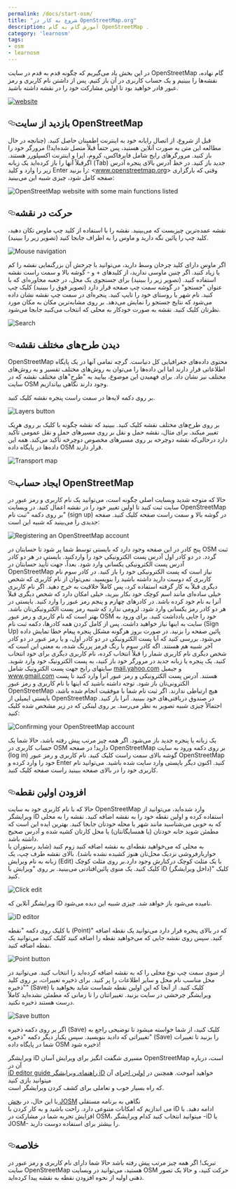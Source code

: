 ```yaml
---
permalink: /docs/start-osm/
title: "شروع به کار در OpenStreetMap.org"
description: آموزش گام به گام OpenStreetMap .
category: 'learnosm'
tags:
- osm
- learnosm
---
```


<p>در این بخش یاد می‌گیریم که چگونه قدم به قدم
در سایت OpenStreetMap گام نهاده، نقشه‌ها را ببینیم و یک حساب کاربری در آن باز کنیم.
پس از داشتن نام کاربری و رمز عبور فادر خواهید بود
تا اولین مشارکت خود را در نقشه داشته باشید.</p>
<p><a target="_blank" rel="noopener noreferrer" href="/assets/img/start-osm_website.png"><img src="/assets/img/start-osm_website.png" alt="website" style="max-width:100%;"></a></p>
<h2><a id="user-content-بازدید-از-سایت-openstreetmap" class="anchor" aria-hidden="true" href="#بازدید-از-سایت-openstreetmap"><svg class="octicon octicon-link" viewBox="0 0 16 16" version="1.1" width="16" height="16" aria-hidden="true"><path fill-rule="evenodd" d="M4 9h1v1H4c-1.5 0-3-1.69-3-3.5S2.55 3 4 3h4c1.45 0 3 1.69 3 3.5 0 1.41-.91 2.72-2 3.25V8.59c.58-.45 1-1.27 1-2.09C10 5.22 8.98 4 8 4H4c-.98 0-2 1.22-2 2.5S3 9 4 9zm9-3h-1v1h1c1 0 2 1.22 2 2.5S13.98 12 13 12H9c-.98 0-2-1.22-2-2.5 0-.83.42-1.64 1-2.09V6.25c-1.09.53-2 1.84-2 3.25C6 11.31 7.55 13 9 13h4c1.45 0 3-1.69 3-3.5S14.5 6 13 6z"></path></svg></a>بازدید از سایت OpenStreetMap</h2>
<p>قبل از شروع، از اتصال رایانه خود به اینترنت اطمینان حاصل کنید.
(چنانچه در حال مطالعه این متن به صورت آنلاین هستید، پس حتماً قبلاً متصل شده‌اید!)
مرورگر خود را باز کنید. مرورگرهای رایج شامل فایرفاکس، کروم، اپرا و اینترنت
اکسپلورر هستند. اگرقبلاً آنها را باز کرده‌اید یک زبانه (Tab) جدید باز کنید.
در خط آدرس بالای پنجره آدرس زیر را وارد و کلید Enter را بزنید:
&lt;<a href="http://www.openstreetmap.org" rel="nofollow">www.openstreetmap.org</a>&gt;
وقتی که بارگزاری صفجه کامل شود، چیزی شبیه این
می‌بینید:</p>

![OpenStreetMap website with some main functions listed](/assets/img/start-osm_website.png)

<h2><a id="user-content-حرکت-در-نقشه" class="anchor" aria-hidden="true" href="#حرکت-در-نقشه"><svg class="octicon octicon-link" viewBox="0 0 16 16" version="1.1" width="16" height="16" aria-hidden="true"><path fill-rule="evenodd" d="M4 9h1v1H4c-1.5 0-3-1.69-3-3.5S2.55 3 4 3h4c1.45 0 3 1.69 3 3.5 0 1.41-.91 2.72-2 3.25V8.59c.58-.45 1-1.27 1-2.09C10 5.22 8.98 4 8 4H4c-.98 0-2 1.22-2 2.5S3 9 4 9zm9-3h-1v1h1c1 0 2 1.22 2 2.5S13.98 12 13 12H9c-.98 0-2-1.22-2-2.5 0-.83.42-1.64 1-2.09V6.25c-1.09.53-2 1.84-2 3.25C6 11.31 7.55 13 9 13h4c1.45 0 3-1.69 3-3.5S14.5 6 13 6z"></path></svg></a>حرکت در نقشه</h2>
<p>نقشه عمده‌ترین چیزیست که می‌بینید. نقشه را با
استفاده از کلید چپ ماوس تکان دهید، کلید چپ را پائین نگه دارید و
ماوس را به اطراف جابجا کنید (تصویر زیر را ببینید).</p>

![Mouse navigation](/assets/img/mouse-navigation.png)

<p>اگر ماوس دارای کلید چرخان وسط دارید، می‌توانید با چرخش آن بزرگنمایی نقشه را کم یا زیاد کنید.
اگر چنین ماوسی ندارید، از کلیدهای
+ و - گوشه بالا و سمت راست نقشه استفاده کنید. (تصویر زیر را
ببینید)
برای جستجوی یک محل، در جعبه محاوره‌ای که با عنوان "جستجو" در گوشه
سمت چپ صفحه قرار  دارد (تصویر فوق را ببینید) کلیک چپ کنید. نام
شهر یا روستای خود را تایپ کنید. پنجره‌ای
در سمت چپ نقشه نشان داده می‌شود که نتایج جستجو را نمایش می‌دهد. بر روی
مشابه‌ترین مکان به مکان مورد نظرتان کلیک کنید. نقشه
به صورت خودکار به محلی که انتخاب می‌کنید جابجا می‌شود.</p>

![Search](/assets/img/search.png)

<h2><a id="user-content-دیدن-طرحهای-مختلف-نقشه" class="anchor" aria-hidden="true" href="#دیدن-طرحهای-مختلف-نقشه"><svg class="octicon octicon-link" viewBox="0 0 16 16" version="1.1" width="16" height="16" aria-hidden="true"><path fill-rule="evenodd" d="M4 9h1v1H4c-1.5 0-3-1.69-3-3.5S2.55 3 4 3h4c1.45 0 3 1.69 3 3.5 0 1.41-.91 2.72-2 3.25V8.59c.58-.45 1-1.27 1-2.09C10 5.22 8.98 4 8 4H4c-.98 0-2 1.22-2 2.5S3 9 4 9zm9-3h-1v1h1c1 0 2 1.22 2 2.5S13.98 12 13 12H9c-.98 0-2-1.22-2-2.5 0-.83.42-1.64 1-2.09V6.25c-1.09.53-2 1.84-2 3.25C6 11.31 7.55 13 9 13h4c1.45 0 3-1.69 3-3.5S14.5 6 13 6z"></path></svg></a>دیدن طرح‌های مختلف نقشه</h2>
<p>OpenStreetMap محتوی داده‌های جغرافیایی کل دنیاست. گرچه
تمامی آنها در یک پایگاه اطلاعاتی قرار دارند اما این داده‌ها را می‌توان
به روش‌های مختلف تقسیر و به روش‌های مختلف نیز نشان داد. برای فهمیدن این موضوع، بیایید به "طرح"های مختلف نقشه که در سایت OSM وجود دارند
نگاهی بیاندازیم.</p>
<p>بر روی دکمه لایه‌ها در سمت راست پنجره نقشه کلیک کنید.</p>

![Layers button](/assets/img/layers.png)

<p>بر روی طرح‌های مختلف نقشه کلیک کنید. ببینید که نقشه چگونه
با کلیک بر روی هریک تغییر میکند. برای مثال، نقشه حمل و نقل بر روی
مسیرهای حمل و نقل عمومی تأکید دارد درحالی‌که نقشه دوچرخه بر روی مسیرهای مخصوص دوچرخه تأکید
می‌کند. همه این داده‌ها در پایگاه داده OSM
قرار دارند.</p>

![Transport map](/assets/img/transport-map.png)

<h2><a id="user-content-ایجاد-حساب-openstreetmap" class="anchor" aria-hidden="true" href="#ایجاد-حساب-openstreetmap"><svg class="octicon octicon-link" viewBox="0 0 16 16" version="1.1" width="16" height="16" aria-hidden="true"><path fill-rule="evenodd" d="M4 9h1v1H4c-1.5 0-3-1.69-3-3.5S2.55 3 4 3h4c1.45 0 3 1.69 3 3.5 0 1.41-.91 2.72-2 3.25V8.59c.58-.45 1-1.27 1-2.09C10 5.22 8.98 4 8 4H4c-.98 0-2 1.22-2 2.5S3 9 4 9zm9-3h-1v1h1c1 0 2 1.22 2 2.5S13.98 12 13 12H9c-.98 0-2-1.22-2-2.5 0-.83.42-1.64 1-2.09V6.25c-1.09.53-2 1.84-2 3.25C6 11.31 7.55 13 9 13h4c1.45 0 3-1.69 3-3.5S14.5 6 13 6z"></path></svg></a>ایجاد حساب OpenStreetMap</h2>
<p>حالا که متوجه شدید وبسایت اصلی چگونه است، می‌توانید
یک نام کاربری و رمز عبور در سایت ثبت کنید تا اولین
تغییر خود را در نقشه اعمال کنید.
در وبسایت OpenStreetMap بر روی دکمه "ثبت نام" (sign up) در گوشه بالا و سمت
راست صفحه کلیک کنید.
صفحه جدیدی را می‌بینید که شبیه این است:</p>

![Registering an OpenStreetMap account](/assets/img/registering-account.png)

<p>پنج کادر در این صفحه وجود دارد که بایستی توسط شما پر شود
تا حسابتان در OSM ثبت گردد.
در دو کادر اول آدرس پست الکترونیکی خود را واردکنید. بایستی
در هر دو کادر آدرس پست الکترونیکی یکسانی وارد شود. بعداً، جهت تأیید حسابتان در
OpenStreetMap نیاز است که پست الکترونیکی خود را باز کنید.
در کادر سوم نام کاربری که دوست دارید داشته باشید را بنویسید.
نمی‌توان از نام کاربری که شخص دیگری قبلاً  به کار گرفته استفاده کرد،
پس کاملاً خلاقیت به خرج دهید. اگر نام کاربری خیلی ساده‌ای مانند اسم کوچک خود
بکار ببرید، خیلی امکان دارد که شخص دیگری قبلاً آنرا
به نام خود کرده باشد.
در کادرهای چهارم و پنجم رمز عبور را وارد کنید. بایستی در
هر دو کادر رمز یکسانی وارد شود. لزومی ندارد که
شبیه رمز پست الکترونیکی‌تان باشد.
بهتر است که نام کاربری و رمز عبور OSM خود را جایی یادداشت کنید. برای
ورود به سایت به اینها نیاز خواهید داشت.
پس از کامل کردن همه کادرها، دکمه ثبت نام (Sign Up)
پائین صفحه را بزنید.
در صورت بروز هرگونه مشکل پنجره پیغام خطا نمایش داده می‌شود. بررسی کنید که آیا
پست الکترونیکی در دو کادر اول، و یا
رمز عبور در دو کادر آخر شبیه هم هستند. اگه کادر سوم با رنگ قرمز پررنگ شده،
به معنی این است که شخص دیگری
نام کاربری شمار را قبلاً انتخاب کرده، نام کاربری دیگری برای خود انتخاب کنید.
یک پنجره یا زبانه جدید در مرورگر خود باز کنید، به پست الکترونیک خود
وارد شوید. سایتهای رایج جهت پست الکترونیک شامل <a href="http://mail.yahoo.com" rel="nofollow">mail.yahoo.com</a>
و جیمیل <a href="http://www.gmail.com" rel="nofollow">www.gmail.com</a> هستند.
آدرس پست الکترونیکی و رمز عبور آنرا وارد کنید تا پست الکترونی‌تان باز شود.
توجه داشته باشید که اینها با نام کاربری و رمز عبور OpenStreetMap هیچ
ارتباطی ندارند.
اگر ثبت نام شما با موفقیت انجام شده باشد، بایستی ایمیلی از
OpenStreetMap در صندوق دریافتی‌های خود ببینید. آنرا باز کنید. احتمالاً چیزی شبیه تصویر
به نظر می‌رسد. بر روی لینکی که در زیر
مشخص شده کلیک کنید:</p>

![Confirming your OpenStreetMap account](/assets/img/confirming-account.png)

<p>یک زبانه یا پنجره جدید باز می‌شود. اگر همه چیز مرتب پیش رفته باشد، حالا
شما یک حساب کاربری در OSM دارید!
در صفحه OpenStreetMap بر روی دکمه ورود به سایت (log in) گوشه بالای سمت راست کلیک کنید.
نام کاربری و رمز عبور OpenStreetMap خود را وارد کرده و Enter کنید.
اکنون دیگر بایستی وارد سایت شده باشید. می‌توانید نام کاربری خود را در بالای صفحه ببینید
راست صفحه کلیک کنید.</p>
<h2><a id="user-content-افزودن-اولین-نقطه" class="anchor" aria-hidden="true" href="#افزودن-اولین-نقطه"><svg class="octicon octicon-link" viewBox="0 0 16 16" version="1.1" width="16" height="16" aria-hidden="true"><path fill-rule="evenodd" d="M4 9h1v1H4c-1.5 0-3-1.69-3-3.5S2.55 3 4 3h4c1.45 0 3 1.69 3 3.5 0 1.41-.91 2.72-2 3.25V8.59c.58-.45 1-1.27 1-2.09C10 5.22 8.98 4 8 4H4c-.98 0-2 1.22-2 2.5S3 9 4 9zm9-3h-1v1h1c1 0 2 1.22 2 2.5S13.98 12 13 12H9c-.98 0-2-1.22-2-2.5 0-.83.42-1.64 1-2.09V6.25c-1.09.53-2 1.84-2 3.25C6 11.31 7.55 13 9 13h4c1.45 0 3-1.69 3-3.5S14.5 6 13 6z"></path></svg></a>افزودن اولین نقطه</h2>
<p>حالا که با نام کاربری خود به سایت OpenStreetMap وارد شده‌اید،
‌می‌توانید از ویرایشگر iD استفاده کرده و اولین نقطه خود را به نقشه
اضافه کنید.
نقشه را به محلی که به خوبی می‌شناسید مانند شهر یا محله خودتان
جابجا کنید. بهترین ایده این است که مطمئن شوید خانه خودتان (یا همسایگانتان) یا محل کارتان کشیه شده و آدرس صحیح داشته باشد.<br>
به محلی که می‌خواهید نقطه‌ای به نقشه اضافه کنید زوم کنید (شاید رستوران یا خواربارفروشی نزدیک محل‌تان هنوز کشیده نشده باشد).
بالای نقشه طرف چپ، یک زبانه به نام ویرایش (Edit) با یک
مثلث کوچک درکنارش وجود دارد.بر روی مثلث کوچک کلیک کنید. یک منوی پائین‌افتادنی
می‌بینید.
بر روی "ویرایش با iD (داخل ویرایشگر)" کلیک کنید.</p>

![Click edit](/assets/img/click-edit.png)

<p>ویرایشگر آنلاین که iD نامیده می‌شود باز خواهد شد. چیزی شبیه این دیده می‌شود.</p>

![iD editor](/assets/img/id-editor.png)

<p>با کلیک روی دکمه "نقطه (Point)" که در بالای پنجره قرار دارد
می‌توانید یک نقطه اضافه کنید. سپس روی نقشه جایی که می‌خواهید نقطه را اضافه کنید کلیک کنید.
می‌توانید یک نقطه اضافه کنید.</p>

![Point button](/assets/img/point-button.png)   

<p>از منوی سمت چپ نوع محلی را که به نقشه اضافه کرده‌اید
را انتخاب کنید. می‌توانید در محل مناسب نام محل و سایر اطلاعات را
پر کنید.
برای ذخیره تغییرات، بر روی کلید "ذخیره" (Save)  کلیک کنید. از آنجا که این اولین
نقطه شماست شاید بخواهید با ویرایشگر چرخشی در سایت بزنید. تغییراتتان را تا زمانی که
مطمئن نشده‌اید کاملاً درست هستند ذخیره نکنید.</p>

![Save button](/assets/img/save-button.png)  

<p>اگر بر روی دکمه ذخیره (Save) کلیک کنید، از شما خواسته میشود تا توضیحی راجع به تغییراتی که دادید بنویسید.
سپس یکبار دیگر دکمه "ذخیره" (Save) را بزنید تا تغییرات شما در
پایگاه داده OSM ذخیره شود!</p>
<p>ویرایشگر iD مسیری شگفت انگیز برای ویرایش آسان OpenStreetMap است، درباره آن در<br>
<a href="/beginner/id-editor">iD editor guide راهنمای ویرایشگر iD</a> خواهید آموخت.
همچنین در  <a href="http://www.openstreetmap.org/edit?editor=id#walkthrough=true" rel="nofollow">اولین اجرا</a>ی آن میتوانید بازی کنید<br>
که راه بسیار خوب و تعاملی برای کشف کردن ویرایشگر است.</p>
<p>با این حال، در <a href="/josm">بخش JOSM</a> نگاهی به برنامه مستقلی<br>
می اندازیم که امکانات متنوعی دارد.
راحت باشید و به کار کردن با iD ادامه دهید. با افزایش تجربه شما در مشارکت در OSM،
میتوانید انتخاب کنید کدام ویرایشگر -iD یا JOSM- را بیشتر برای استفاده دوست دارید.</p>
<h2><a id="user-content-خلاصه" class="anchor" aria-hidden="true" href="#خلاصه"><svg class="octicon octicon-link" viewBox="0 0 16 16" version="1.1" width="16" height="16" aria-hidden="true"><path fill-rule="evenodd" d="M4 9h1v1H4c-1.5 0-3-1.69-3-3.5S2.55 3 4 3h4c1.45 0 3 1.69 3 3.5 0 1.41-.91 2.72-2 3.25V8.59c.58-.45 1-1.27 1-2.09C10 5.22 8.98 4 8 4H4c-.98 0-2 1.22-2 2.5S3 9 4 9zm9-3h-1v1h1c1 0 2 1.22 2 2.5S13.98 12 13 12H9c-.98 0-2-1.22-2-2.5 0-.83.42-1.64 1-2.09V6.25c-1.09.53-2 1.84-2 3.25C6 11.31 7.55 13 9 13h4c1.45 0 3-1.69 3-3.5S14.5 6 13 6z"></path></svg></a>خلاصه</h2>
<p>تبریک! اگر همه چیز مرتب پیش رفته باشد حالا شما دارای نام کاربری
و رمز عبور در سایت OpenStreetMap هستید، می‌توانید در وبسایت OSM حرکت کنید، و حالا یک تصور ذهنی
اولیه از نحوه افزودن نقطه به نقشه پیدا کرده‌اید.</p>
